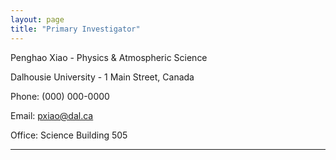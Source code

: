 ```yaml
---
layout: page
title: "Primary Investigator"
---
```


Penghao Xiao - Physics & Atmospheric Science

Dalhousie University - 1 Main Street, Canada

Phone: (000) 000-0000

Email: pxiao@dal.ca

Office: Science Building 505

---

